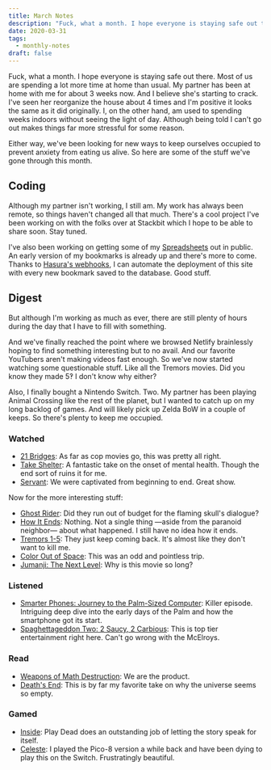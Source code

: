 ```yaml
---
title: March Notes
description: "Fuck, what a month. I hope everyone is staying safe out there. Most of us are spending a lot more time at home than usual. I'm used to spending weeks indoors without seeing the light of day. Although being told I can't go out makes things far more stressful for some reason."
date: 2020-03-31
tags:
  - monthly-notes
draft: false
---
```


Fuck, what a month. I hope everyone is staying safe out there. Most of us are spending a lot more time at home than usual. My partner has been at home with me for about 3 weeks now. And I believe she's starting to crack. I've seen her reorganize the house about 4 times and I'm positive it looks the same as it did originally. I, on the other hand, am used to spending weeks indoors without seeing the light of day. Although being told I can't go out makes things far more stressful for some reason.

Either way, we've been looking for new ways to keep ourselves occupied to prevent anxiety from eating us alive. So here are some of the stuff we've gone through this month.

## Coding
Although my partner isn't working, I still am. My work has always been remote, so things haven't changed all that much. There's a cool project I've been working on with the folks over at Stackbit which I hope to be able to share soon. Stay tuned.

I've also been working on getting some of my [Spreadsheets](/posts/spreadsheets/) out in public. An early version of my bookmarks is already up and there's more to come. Thanks to [Hasura's webhooks](https://hasura.io/event-triggers/), I can automate the deployment of this site with every new bookmark saved to the database. Good stuff.

## Digest
But although I'm working as much as ever, there are still plenty of hours during the day that I have to fill with something.

And we've finally reached the point where we browsed Netlify brainlessly hoping to find something interesting but to no avail. And our favorite YouTubers aren't making videos fast enough. So we've now started watching some questionable stuff. Like all the Tremors movies. Did you know they made 5‽ I don't know why either?

Also, I finally bought a Nintendo Switch. Two. My partner has been playing Animal Crossing like the rest of the planet, but I wanted to catch up on my long backlog of games. And will likely pick up Zelda BoW in a couple of keeps. So there's plenty to keep me occupied.

### Watched
- [21 Bridges](https://letterboxd.com/film/21-bridges/): As far as cop movies go, this was pretty all right.
- [Take Shelter](https://letterboxd.com/film/take-shelter/): A fantastic take on the onset of mental health. Though the end sort of ruins it for me.
- [Servant](https://tv.apple.com/us/show/servant/umc.cmc.4y25wuby7pck9o6vaubbbk7gb): We were captivated from beginning to end. Great show.

Now for the more interesting stuff:
- [Ghost Rider](https://letterboxd.com/film/ghost-rider/): Did they run out of budget for the flaming skull's dialogue?
- [How It Ends](https://letterboxd.com/film/how-it-ends/): Nothing. Not a single thing —aside from the paranoid neighbor— about what happened. I still have no idea how it ends.
- [Tremors 1-5](https://letterboxd.com/film/tremors/): They just keep coming back. It's almost like they don't want to kill me.
- [Color Out of Space](https://letterboxd.com/film/color-out-of-space/): This was an odd and pointless trip.
- [Jumanji: The Next Level](https://letterboxd.com/film/jumanji-the-next-level/): Why is this movie so long?

### Listened
- [Smarter Phones: Journey to the Palm-Sized Computer](https://www.redhat.com/en/command-line-heroes/season-4/smarter-phones): Killer episode. Intriguing deep dive into the early days of the Palm and how the smartphone got its start.
- [Spaghettageddon Two: 2 Saucy, 2 Carbious](https://www.themcelroy.family/2020/3/2/21161483/mbmbam-500-spaghettageddon-two-2-saucy-2-carbious): This is top tier entertainment right here. Can't go wrong with the McElroys.

### Read
- [Weapons of Math Destruction](https://www.goodreads.com/book/show/28186015-weapons-of-math-destruction?ac=1&from_search=true&qid=GsYtdPc1He&rank=1): We are the product.
- [Death's End](https://www.goodreads.com/book/show/25451264-death-s-end): This is by far my favorite take on why the universe seems so empty.

### Gamed
- [Inside](https://playdead.com/games/inside/): Play Dead does an outstanding job of letting the story speak for itself.
- [Celeste](http://www.celestegame.com): I played the Pico-8 version a while back and have been dying to play this on the Switch. Frustratingly beautiful.